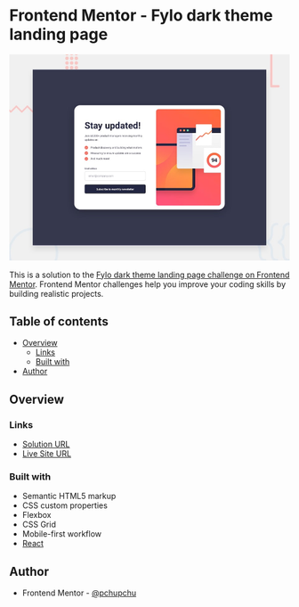 # Frontend Mentor - Fylo dark theme landing page

![Design preview for the Fylo dark theme landing page challenge](./src/design/desktop-preview.jpg
)

This is a solution to the [Fylo dark theme landing page challenge on Frontend Mentor](https://www.frontendmentor.io/challenges/fylo-dark-theme-landing-page-5ca5f2d21e82137ec91a50fd). Frontend Mentor challenges help you improve your coding skills by building realistic projects. 

## Table of contents

- [Overview](#overview)
  - [Links](#links)
  - [Built with](#built-with)
- [Author](#author)

## Overview

### Links

- [Solution URL](https://www.frontendmentor.io/solutions/simple-mobilefirst-solution-to-react-component-using-flexbox-VdvdY-rbX_)
- [Live Site URL](https://order-summary-component-main-vert-nu.vercel.app/)

### Built with

- Semantic HTML5 markup
- CSS custom properties
- Flexbox
- CSS Grid
- Mobile-first workflow
- [React](https://github.com/facebook/create-react-app)

## Author

- Frontend Mentor - [@pchupchu](https://www.frontendmentor.io/profile/pchupchu)

